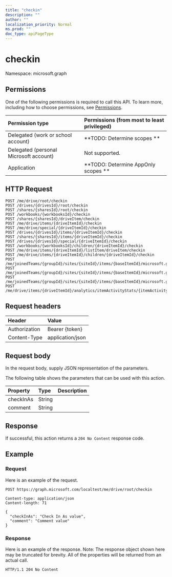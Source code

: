 ```yaml
---
title: "checkin"
description: ""
author: ""
localization_priority: Normal
ms.prod: ""
doc_type: apiPageType
---
```


# checkin

Namespace: microsoft.graph



## Permissions
One of the following permissions is required to call this API. To learn more, including how to choose permissions, see [Permissions](/concepts/permissions-reference.md).

|Permission type|Permissions (from most to least privileged)|
|:---|:---|
|Delegated (work or school account)|**TODO: Determine scopes **|
|Delegated (personal Microsoft account)|Not supported.|
|Application|**TODO: Determine AppOnly scopes **|

## HTTP Request
<!-- {
  "blockType": "ignored"
}
-->
``` http
POST /me/drive/root/checkin
POST /drives/{drivesId}/root/checkin
POST /shares/{sharesId}/root/checkin
POST /workbooks/{workbooksId}/checkin
POST /shares/{sharesId}/driveItem/checkin
POST /me/drive/items/{driveItemId}/checkin
POST /me/drive/special/{driveItemId}/checkin
POST /drives/{drivesId}/items/{driveItemId}/checkin
POST /shares/{sharesId}/items/{driveItemId}/checkin
POST /drives/{drivesId}/special/{driveItemId}/checkin
POST /workbooks/{workbooksId}/children/{driveItemId}/checkin
POST /me/drive/items/{driveItemId}/listItem/driveItem/checkin
POST /me/drive/items/{driveItemId}/children/{driveItemId}/checkin
POST /me/joinedTeams/{groupId}/sites/{siteId}/items/{baseItemId}/microsoft.graph.sharedDriveItem/root/checkin
POST /me/joinedTeams/{groupId}/sites/{siteId}/items/{baseItemId}/microsoft.graph.sharedDriveItem/driveItem/checkin
POST /me/joinedTeams/{groupId}/sites/{siteId}/items/{baseItemId}/microsoft.graph.sharedDriveItem/items/{driveItemId}/checkin
POST /me/drive/items/{driveItemId}/analytics/itemActivityStats/{itemActivityStatId}/activities/{itemActivityId}/driveItem/checkin
```

## Request headers
|Header|Value|
|:---|:---|
|Authorization|Bearer {token}|
|Content-Type|application/json|

## Request body
In the request body, supply JSON representation of the parameters.

The following table shows the parameters that can be used with this action.

|Property|Type|Description|
|:---|:---|:---|
|checkInAs|String||
|comment|String||



## Response
If successful, this action returns a `204 No Content` response code.

## Example

### Request
Here is an example of the request.
<!-- {
  "blockType": "request",
  "name": "driveitem_checkin"
}
-->
``` http
POST https://graph.microsoft.com/localtest/me/drive/root/checkin

Content-type: application/json
Content-length: 71

{
  "checkInAs": "Check In As value",
  "comment": "Comment value"
}
```

### Response
Here is an example of the response. Note: The response object shown here may be truncated for brevity. All of the properties will be returned from an actual call.
<!-- {
  "blockType": "response",
  "truncated": true
}
-->
``` http
HTTP/1.1 204 No Content
```

